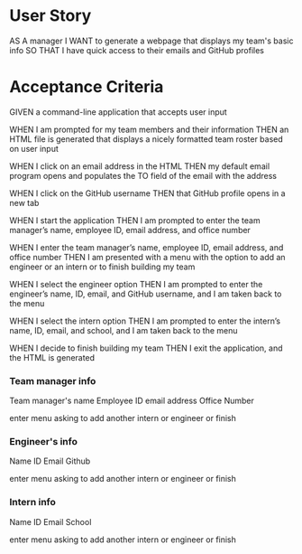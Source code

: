# User Story

AS A manager
I WANT to generate a webpage that displays my team's basic info
SO THAT I have quick access to their emails and GitHub profiles


# Acceptance Criteria

GIVEN a command-line application that accepts user input

WHEN I am prompted for my team members and their information
THEN an HTML file is generated that displays a nicely formatted team roster based on user input

WHEN I click on an email address in the HTML
THEN my default email program opens and populates the TO field of the email with the address

WHEN I click on the GitHub username
THEN that GitHub profile opens in a new tab

WHEN I start the application
THEN I am prompted to enter the team manager’s name, employee ID, email address, and office number

WHEN I enter the team manager’s name, employee ID, email address, and office number
THEN I am presented with a menu with the option to add an engineer or an intern or to finish building my team

WHEN I select the engineer option
THEN I am prompted to enter the engineer’s name, ID, email, and GitHub username, and I am taken back to the menu

WHEN I select the intern option
THEN I am prompted to enter the intern’s name, ID, email, and school, and I am taken back to the menu

WHEN I decide to finish building my team
THEN I exit the application, and the HTML is generated


### Team manager info
Team manager's name
Employee ID
email address
Office Number

enter menu asking to add another intern or engineer or finish

### Engineer's info
Name
ID
Email
Github

enter menu asking to add another intern or engineer or finish

### Intern info
Name
ID
Email
School

enter menu asking to add another intern or engineer or finish
